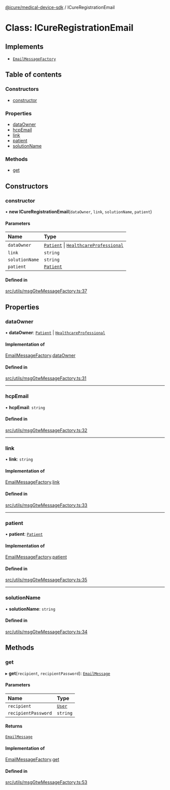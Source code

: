 [@icure/medical-device-sdk](../modules.md) / ICureRegistrationEmail

# Class: ICureRegistrationEmail

## Implements

- [`EmailMessageFactory`](../interfaces/EmailMessageFactory.md)

## Table of contents

### Constructors

- [constructor](ICureRegistrationEmail.md#constructor)

### Properties

- [dataOwner](ICureRegistrationEmail.md#dataowner)
- [hcpEmail](ICureRegistrationEmail.md#hcpemail)
- [link](ICureRegistrationEmail.md#link)
- [patient](ICureRegistrationEmail.md#patient)
- [solutionName](ICureRegistrationEmail.md#solutionname)

### Methods

- [get](ICureRegistrationEmail.md#get)

## Constructors

### constructor

• **new ICureRegistrationEmail**(`dataOwner`, `link`, `solutionName`, `patient`)

#### Parameters

| Name | Type |
| :------ | :------ |
| `dataOwner` | [`Patient`](Patient.md) \| [`HealthcareProfessional`](HealthcareProfessional.md) |
| `link` | `string` |
| `solutionName` | `string` |
| `patient` | [`Patient`](Patient.md) |

#### Defined in

[src/utils/msgGtwMessageFactory.ts:37](https://github.com/icure/icure-medical-device-js-sdk/blob/3aae8f0/src/utils/msgGtwMessageFactory.ts#L37)

## Properties

### dataOwner

• **dataOwner**: [`Patient`](Patient.md) \| [`HealthcareProfessional`](HealthcareProfessional.md)

#### Implementation of

[EmailMessageFactory](../interfaces/EmailMessageFactory.md).[dataOwner](../interfaces/EmailMessageFactory.md#dataowner)

#### Defined in

[src/utils/msgGtwMessageFactory.ts:31](https://github.com/icure/icure-medical-device-js-sdk/blob/3aae8f0/src/utils/msgGtwMessageFactory.ts#L31)

___

### hcpEmail

• **hcpEmail**: `string`

#### Defined in

[src/utils/msgGtwMessageFactory.ts:32](https://github.com/icure/icure-medical-device-js-sdk/blob/3aae8f0/src/utils/msgGtwMessageFactory.ts#L32)

___

### link

• **link**: `string`

#### Implementation of

[EmailMessageFactory](../interfaces/EmailMessageFactory.md).[link](../interfaces/EmailMessageFactory.md#link)

#### Defined in

[src/utils/msgGtwMessageFactory.ts:33](https://github.com/icure/icure-medical-device-js-sdk/blob/3aae8f0/src/utils/msgGtwMessageFactory.ts#L33)

___

### patient

• **patient**: [`Patient`](Patient.md)

#### Implementation of

[EmailMessageFactory](../interfaces/EmailMessageFactory.md).[patient](../interfaces/EmailMessageFactory.md#patient)

#### Defined in

[src/utils/msgGtwMessageFactory.ts:35](https://github.com/icure/icure-medical-device-js-sdk/blob/3aae8f0/src/utils/msgGtwMessageFactory.ts#L35)

___

### solutionName

• **solutionName**: `string`

#### Defined in

[src/utils/msgGtwMessageFactory.ts:34](https://github.com/icure/icure-medical-device-js-sdk/blob/3aae8f0/src/utils/msgGtwMessageFactory.ts#L34)

## Methods

### get

▸ **get**(`recipient`, `recipientPassword`): [`EmailMessage`](../modules.md#emailmessage)

#### Parameters

| Name | Type |
| :------ | :------ |
| `recipient` | [`User`](User.md) |
| `recipientPassword` | `string` |

#### Returns

[`EmailMessage`](../modules.md#emailmessage)

#### Implementation of

[EmailMessageFactory](../interfaces/EmailMessageFactory.md).[get](../interfaces/EmailMessageFactory.md#get)

#### Defined in

[src/utils/msgGtwMessageFactory.ts:53](https://github.com/icure/icure-medical-device-js-sdk/blob/3aae8f0/src/utils/msgGtwMessageFactory.ts#L53)
